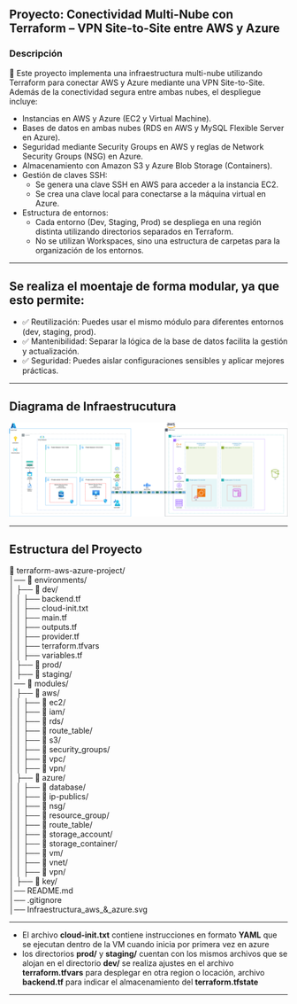 ## Proyecto: Conectividad Multi-Nube con Terraform – VPN Site-to-Site entre AWS y Azure

### Descripción
📌 Este proyecto implementa una infraestructura multi-nube utilizando Terraform para conectar AWS y Azure mediante una VPN Site-to-Site. Además de la conectividad segura entre ambas nubes, el despliegue incluye:

* Instancias en AWS y Azure (EC2 y Virtual Machine).
* Bases de datos en ambas nubes (RDS en AWS y MySQL Flexible Server en Azure).
* Seguridad mediante Security Groups en AWS y reglas de Network Security Groups (NSG) en Azure.
* Almacenamiento con Amazon S3 y Azure Blob Storage (Containers).
* Gestión de claves SSH:
    - Se genera una clave SSH en AWS para acceder a la instancia EC2.
    - Se crea una clave local para conectarse a la máquina virtual en Azure.
* Estructura de entornos:
    - Cada entorno (Dev, Staging, Prod) se despliega en una región distinta utilizando directorios separados en Terraform.
    - No se utilizan Workspaces, sino una estructura de carpetas para la organización de los entornos.


************************************************************************
## Se realiza el moentaje de forma modular, ya que esto permite:

- ✅ Reutilización: Puedes usar el mismo módulo para diferentes entornos (dev, staging, prod).
- ✅ Mantenibilidad: Separar la lógica de la base de datos facilita la gestión y actualización.
- ✅ Seguridad: Puedes aislar configuraciones sensibles y aplicar mejores prácticas.

************************************************************************

## Diagrama de Infraestrucutura

![Diagrama de Infraestrucutura](./Infraestructura_aws_&_azure.svg)


************************************************************************
## Estructura del Proyecto

📂 terraform-aws-azure-project/  
│── 📂 environments/  
│   ├── 📂 dev/  
│   │   ├── backend.tf  
│   │   ├── cloud-init.txt  
│   │   ├── main.tf  
│   │   ├── outputs.tf  
│   │   ├── provider.tf  
│   │   ├── terraform.tfvars  
│   │   ├── variables.tf  
│   ├── 📂  prod/  
│   ├── 📂 staging/  
│── 📂 modules/  
│   ├── 📂 aws/  
│   │   ├── 📂 ec2/  
│   │   ├── 📂 iam/  
│   │   ├── 📂 rds/  
│   │   ├── 📂 route_table/  
│   │   ├── 📂 s3/  
│   │   ├── 📂 security_groups/  
│   │   ├── 📂 vpc/  
│   │   ├── 📂 vpn/  
│   ├── 📂 azure/  
│   │   ├── 📂 database/  
│   │   ├── 📂 ip-publics/  
│   │   ├── 📂 nsg/  
│   │   ├── 📂 resource_group/  
│   │   ├── 📂 route_table/  
│   │   ├── 📂 storage_account/  
│   │   ├── 📂 storage_container/  
│   │   ├── 📂 vm/  
│   │   ├── 📂 vnet/  
│   │   ├── 📂 vpn/  
│   ├── 📂 key/  
│── README.md  
│── .gitignore  
│── Infraestructura_aws_&_azure.svg  

************************************************************************
* El archivo **cloud-init.txt** contiene instrucciones en formato **YAML** que se ejecutan dentro de la VM cuando inicia por primera vez en azure
* los directorios **prod/** y **staging/** cuentan con los mismos archivos que se alojan en el directorio **dev/** se realiza ajustes en el archivo **terraform.tfvars** para desplegar en otra region o locación, archivo **backend.tf** para indicar el almacenamiento del **terraform.tfstate**

************************************************************************

